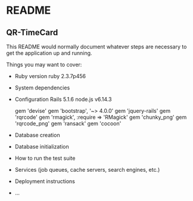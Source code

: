 # README
## QR-TimeCard

This README would normally document whatever steps are necessary to get the
application up and running.

Things you may want to cover:

* Ruby version
  ruby 2.3.7p456
  
* System dependencies

* Configuration
  Rails 5.1.6
  node.js v6.14.3
  
  gem 'devise'
  gem 'bootstrap', '~> 4.0.0'
  gem 'jquery-rails'
  gem 'rqrcode'
  gem 'rmagick', :require => 'RMagick'
  gem 'chunky_png'
  gem 'rqrcode_png'
  gem 'ransack'
  gem 'cocoon'

* Database creation

* Database initialization

* How to run the test suite

* Services (job queues, cache servers, search engines, etc.)

* Deployment instructions

* ...
